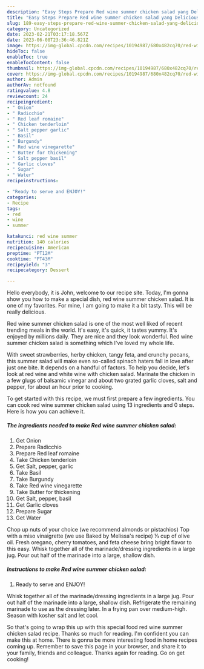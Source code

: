 ```yaml
---
description: "Easy Steps Prepare Red wine summer chicken salad yang Delicious"
title: "Easy Steps Prepare Red wine summer chicken salad yang Delicious"
slug: 189-easy-steps-prepare-red-wine-summer-chicken-salad-yang-delicious
category: Uncategorized
date: 2023-02-21T03:17:18.567Z
date: 2023-06-08T23:36:46.821Z
image: https://img-global.cpcdn.com/recipes/10194987/680x482cq70/red-wine-summer-chicken-salad-recipe-main-photo.jpg
hideToc: false
enableToc: true
enableTocContent: false
thumbnail: https://img-global.cpcdn.com/recipes/10194987/680x482cq70/red-wine-summer-chicken-salad-recipe-main-photo.jpg
cover: https://img-global.cpcdn.com/recipes/10194987/680x482cq70/red-wine-summer-chicken-salad-recipe-main-photo.jpg
author: Admin
authorAv: notfound
ratingvalue: 4.8
reviewcount: 24
recipeingredient:
- " Onion"
- " Radicchio"
- " Red leaf romaine"
- " Chicken tenderloin"
- " Salt pepper garlic"
- " Basil"
- " Burgundy"
- " Red wine vinegarette"
- " Butter for thickening"
- " Salt pepper basil"
- " Garlic cloves"
- " Sugar"
- " Water"
recipeinstructions:

- "Ready to serve and ENJOY!"
categories:
- Recipe
tags:
- red
- wine
- summer

katakunci: red wine summer 
nutrition: 140 calories
recipecuisine: American
preptime: "PT12M"
cooktime: "PT43M"
recipeyield: "3"
recipecategory: Dessert

---
```



Hello everybody, it is John, welcome to our recipe site. Today, I'm gonna show you how to make a special dish, red wine summer chicken salad. It is one of my favorites. For mine, I am going to make it a bit tasty. This will be really delicious.

Red wine summer chicken salad is one of the most well liked of recent trending meals in the world. It's easy, it's quick, it tastes yummy. It's enjoyed by millions daily. They are nice and they look wonderful. Red wine summer chicken salad is something which I've loved my whole life.

With sweet strawberries, herby chicken, tangy feta, and crunchy pecans, this summer salad will make even so-called spinach haters fall in love after just one bite. It depends on a handful of factors. To help you decide, let&#39;s look at red wine and white wine with chicken salad. Marinate the chicken in a few glugs of balsamic vinegar and about two grated garlic cloves, salt and pepper, for about an hour prior to cooking.


To get started with this recipe, we must first prepare a few ingredients. You can cook red wine summer chicken salad using 13 ingredients and 0 steps. Here is how you can achieve it.

<!--inarticleads1-->

##### The ingredients needed to make Red wine summer chicken salad:

1. Get  Onion
1. Prepare  Radicchio
1. Prepare  Red leaf romaine
1. Take  Chicken tenderloin
1. Get  Salt, pepper, garlic
1. Take  Basil
1. Take  Burgundy
1. Take  Red wine vinegarette
1. Take  Butter for thickening
1. Get  Salt, pepper, basil
1. Get  Garlic cloves
1. Prepare  Sugar
1. Get  Water


Chop up nuts of your choice (we recommend almonds or pistachios) Top with a miso vinaigrette (we use Baked by Melissa&#39;s recipe) ⅓ cup of olive oil. Fresh oregano, cherry tomatoes, and feta cheese bring bright flavor to this easy. Whisk together all of the marinade/dressing ingredients in a large jug. Pour out half of the marinade into a large, shallow dish. 

<!--inarticleads2-->

##### Instructions to make Red wine summer chicken salad:


1. Ready to serve and ENJOY!

Whisk together all of the marinade/dressing ingredients in a large jug. Pour out half of the marinade into a large, shallow dish. Refrigerate the remaining marinade to use as the dressing later. In a frying pan over medium-high. Season with kosher salt and let cool. 

So that's going to wrap this up with this special food red wine summer chicken salad recipe. Thanks so much for reading. I'm confident you can make this at home. There is gonna be more interesting food in home recipes coming up. Remember to save this page in your browser, and share it to your family, friends and colleague. Thanks again for reading. Go on get cooking!
